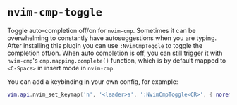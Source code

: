 # `nvim-cmp-toggle`

Toggle auto-completion off/on for `nvim-cmp`. Sometimes it can be overwhelming
to constantly have autosuggestions when you are typing. After installing this
plugin you can use `:NvimCmpToggle` to toggle the completion off/on. When auto
completion is off, you can still trigger it with `nvim-cmp`'s
`cmp.mapping.complete()` function, which is by default mapped to `<C-Space>` in
insert mode in `nvim-cmp`.

You can add a keybinding in your own config, for example:

```lua
vim.api.nvim_set_keymap('n', '<leader>a', ':NvimCmpToggle<CR>', { noremap = true, silent = true })
```
